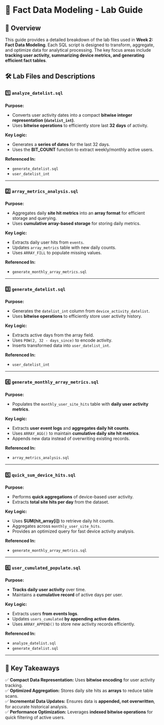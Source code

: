 # 📘 Fact Data Modeling - Lab Guide

## 📌 Overview
This guide provides a detailed breakdown of the lab files used in **Week 2: Fact Data Modeling**. Each SQL script is designed to transform, aggregate, and optimize data for analytical processing. The key focus areas include **tracking user activity, summarizing device metrics, and generating efficient fact tables**.

## 🛠 Lab Files and Descriptions

### 1️⃣ `analyze_datelist.sql`
**Purpose:**
- Converts user activity dates into a compact **bitwise integer representation (`datelist_int`)**.
- Uses **bitwise operations** to efficiently store last **32 days** of activity.

**Key Logic:**
- Generates a **series of dates** for the last 32 days.
- Uses the **BIT_COUNT** function to extract weekly/monthly active users.

**Referenced In:**
- `generate_datelist.sql`
- `user_datelist_int`

---
### 2️⃣ `array_metrics_analysis.sql`
**Purpose:**
- Aggregates daily **site hit metrics** into an **array format** for efficient storage and querying.
- Uses **cumulative array-based storage** for storing daily metrics.

**Key Logic:**
- Extracts daily user hits from `events`.
- Updates `array_metrics` table with new daily counts.
- Uses `ARRAY_FILL` to populate missing values.

**Referenced In:**
- `generate_monthly_array_metrics.sql`

---
### 3️⃣ `generate_datelist.sql`
**Purpose:**
- Generates the `datelist_int` column from `device_activity_datelist`.
- Uses **bitwise operations** to efficiently store user activity history.

**Key Logic:**
- Extracts active days from the array field.
- Uses `POW(2, 32 - days_since)` to encode activity.
- Inserts transformed data into `user_datelist_int`.

**Referenced In:**
- `user_datelist_int`

---
### 4️⃣ `generate_monthly_array_metrics.sql`
**Purpose:**
- Populates the `monthly_user_site_hits` table with **daily user activity metrics**.

**Key Logic:**
- Extracts **user event logs** and **aggregates daily hit counts**.
- Uses `ARRAY_AGG()` to maintain **cumulative daily site hit metrics**.
- Appends new data instead of overwriting existing records.

**Referenced In:**
- `array_metrics_analysis.sql`

---
### 5️⃣ `quick_sum_device_hits.sql`
**Purpose:**
- Performs **quick aggregations** of device-based user activity.
- Extracts **total site hits per day** from the dataset.

**Key Logic:**
- Uses **SUM(hit_array[i])** to retrieve daily hit counts.
- Aggregates across `monthly_user_site_hits`.
- Provides an optimized query for fast device activity analysis.

**Referenced In:**
- `generate_monthly_array_metrics.sql`

---
### 6️⃣ `user_cumulated_populate.sql`
**Purpose:**
- **Tracks daily user activity** over time.
- Maintains a **cumulative record** of active days per user.

**Key Logic:**
- Extracts users **from events logs**.
- Updates `users_cumulated` **by appending active dates**.
- Uses `ARRAY_APPEND()` to store new activity records efficiently.

**Referenced In:**
- `analyze_datelist.sql`
- `generate_datelist.sql`



---
## 📝 Key Takeaways
✅ **Compact Data Representation:** Uses **bitwise encoding** for user activity tracking.  
✅ **Optimized Aggregation:** Stores daily site hits as **arrays** to reduce table scans.  
✅ **Incremental Data Updates:** Ensures data is **appended, not overwritten**, for accurate historical analysis.  
✅ **Performance Optimization:** Leverages **indexed bitwise operations** for quick filtering of active users.



